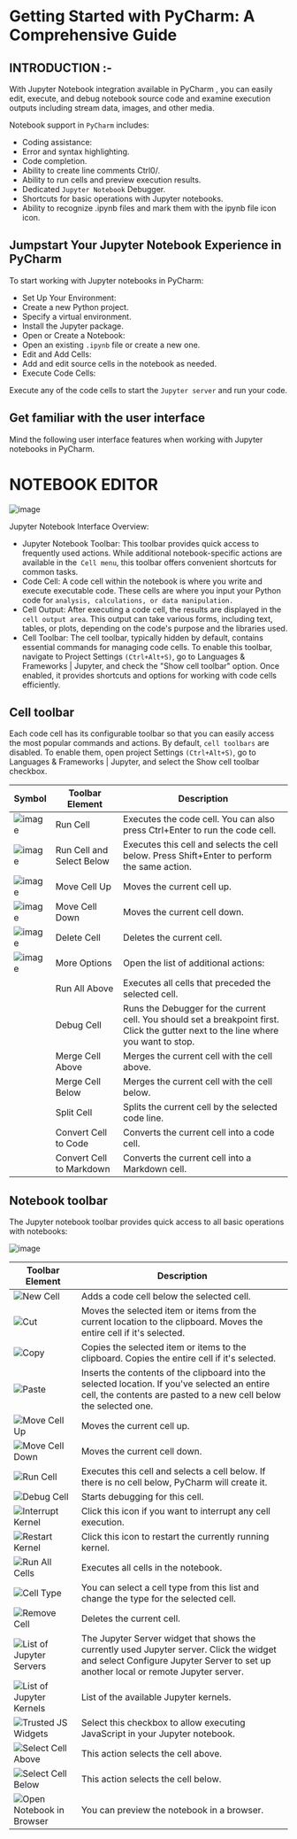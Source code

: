 # Getting Started with PyCharm: A Comprehensive Guide
## INTRODUCTION :-
With Jupyter Notebook integration available in PyCharm , you can easily edit, execute, and debug notebook source code and examine execution outputs including stream data, images, and other media.

Notebook support in `PyCharm` includes:

- Coding assistance:
- Error and syntax highlighting.
- Code completion.
- Ability to create line comments Ctrl0/.
- Ability to run cells and preview execution results.
- Dedicated `Jupyter Notebook` Debugger.
- Shortcuts for basic operations with Jupyter notebooks.
- Ability to recognize .ipynb files and mark them with the ipynb file icon icon.

## Jumpstart Your Jupyter Notebook Experience in PyCharm

To start working with Jupyter notebooks in PyCharm:
- Set Up Your Environment:
- Create a new Python project.
- Specify a virtual environment.
- Install the Jupyter package.
- Open or Create a Notebook:
- Open an existing `.ipynb` file or create a new one.
- Edit and Add Cells:
- Add and edit source cells in the notebook as needed.
- Execute Code Cells:

Execute any of the code cells to start the `Jupyter server` and run your code.

## Get familiar with the user interface

Mind the following user interface features when working with Jupyter notebooks in PyCharm.

# NOTEBOOK EDITOR
![image](https://github.com/dikshant182004/dfd/assets/122460149/7c0ff961-92c6-4c3c-a070-76db2ad3ee05)


Jupyter Notebook Interface Overview:

- Jupyter Notebook Toolbar: This toolbar provides quick access to frequently used actions. While additional notebook-specific actions are available in the` Cell menu`, this toolbar offers convenient shortcuts for common tasks.
- Code Cell: A code cell within the notebook is where you write and execute executable code. These cells are where you input your Python code for `analysis, calculations, or data manipulation.`
- Cell Output: After executing a code cell, the results are displayed in the` cell output area`. This output can take various forms, including text, tables, or plots, depending on the code's purpose and the libraries used.
- Cell Toolbar: The cell toolbar, typically hidden by default, contains essential commands for managing code cells. To enable this toolbar, navigate to Project Settings `(Ctrl+Alt+S)`, go to Languages & Frameworks | Jupyter, and check the "Show cell toolbar" option. Once enabled, it provides shortcuts and options for working with code cells efficiently.

## Cell toolbar﻿

Each code cell has its configurable toolbar so that you can easily access the most popular commands and actions. By default, `cell toolbars` are disabled. To enable them, open project Settings `(Ctrl+Alt+S)`, go to Languages & Frameworks | Jupyter, and select the Show cell toolbar checkbox.

| Symbol | Toolbar Element                | Description                                                      |
| ------ | ----------------------------- | ---------------------------------------------------------------- |
| ![image](https://github.com/dikshant182004/dfd/assets/122460149/a2176411-d0db-4686-ad57-1963bf23f3e7) | Run Cell                    | Executes the code cell. You can also press Ctrl+Enter to run the code cell. |
| ![image](https://github.com/dikshant182004/dfd/assets/122460149/1382d157-bade-4d5c-801c-4f8a8911a81d) | Run Cell and Select Below    | Executes this cell and selects the cell below. Press Shift+Enter to perform the same action. |
| ![image](https://github.com/dikshant182004/dfd/assets/122460149/a321fea9-f437-432c-8046-0066c0085542) | Move Cell Up                | Moves the current cell up.                                      |
| ![image](https://github.com/dikshant182004/dfd/assets/122460149/7b254910-6817-423c-b15c-504943f5dc9a) | Move Cell Down              | Moves the current cell down.                                    |
| ![image](https://github.com/dikshant182004/dfd/assets/122460149/7f3a20d6-b884-4cb0-94e0-f222c3c80320) | Delete Cell                 | Deletes the current cell.                                        |
| ![image](https://github.com/dikshant182004/dfd/assets/122460149/33d4f96e-d250-4bcf-8cc6-02548fd79342) | More Options                | Open the list of additional actions:                              |
|        | Run All Above                | Executes all cells that preceded the selected cell.               |
|        | Debug Cell                   | Runs the Debugger for the current cell. You should set a breakpoint first. Click the gutter next to the line where you want to stop. |
|        | Merge Cell Above              | Merges the current cell with the cell above.                       |
|        | Merge Cell Below              | Merges the current cell with the cell below.                       |
|        | Split Cell                   | Splits the current cell by the selected code line.                |
|        | Convert Cell to Code         | Converts the current cell into a code cell.                       |
|        | Convert Cell to Markdown     | Converts the current cell into a Markdown cell.                   |

## Notebook toolbar
The Jupyter notebook toolbar provides quick access to all basic operations with notebooks:

![image](https://github.com/dikshant182004/dfd/assets/122460149/e94cf60b-31f1-4e92-b0e6-66279917ce9f)

| Toolbar Element                | Description                                                                                                                                                             |
| ------------------------------ | ----------------------------------------------------------------------------------------------------------------------------------------------------------------------- |
| ![New Cell](https://github.com/dikshant182004/dfd/assets/122460149/77cee660-0e4f-4d8d-a4d5-2291030d5e12)               | Adds a code cell below the selected cell.                                                                                                                                |
| ![Cut](https://github.com/dikshant182004/dfd/assets/122460149/264a9a8a-c850-4bb9-8fc1-69d495112bc3)                   | Moves the selected item or items from the current location to the clipboard. Moves the entire cell if it's selected.                                                     |
| ![Copy](https://github.com/dikshant182004/dfd/assets/122460149/4085834f-52c2-4d89-82af-69ba6b2b0f83)                  | Copies the selected item or items to the clipboard. Copies the entire cell if it's selected.                                                                          |
| ![Paste](https://github.com/dikshant182004/dfd/assets/122460149/386bd062-0a77-4fbb-8d0f-b1847cc750f3)                 | Inserts the contents of the clipboard into the selected location. If you've selected an entire cell, the contents are pasted to a new cell below the selected one.    |
| ![Move Cell Up](https://github.com/dikshant182004/dfd/assets/122460149/34c2a2d4-eb3b-4ae6-acb0-8a5703b5ee14)        | Moves the current cell up.                                                                                                                                              |
| ![Move Cell Down](https://github.com/dikshant182004/dfd/assets/122460149/660fdab2-6370-4432-8aab-aca25d00bf5f)      | Moves the current cell down.                                                                                                                                            |
| ![Run Cell](https://github.com/dikshant182004/dfd/assets/122460149/14e40858-b97b-4dcc-8593-5c08a98887cd)             | Executes this cell and selects a cell below. If there is no cell below, PyCharm will create it.                                                                      |
| ![Debug Cell](https://github.com/dikshant182004/dfd/assets/122460149/06243011-bb3a-4f80-aaae-b74a1953a729)          | Starts debugging for this cell.                                                                                                                                         |
| ![Interrupt Kernel](https://github.com/dikshant182004/dfd/assets/122460149/85657cb3-3bfc-49b9-afba-202862293ab4)  | Click this icon if you want to interrupt any cell execution.                                                                                                            |
| ![Restart Kernel](https://github.com/dikshant182004/dfd/assets/122460149/39b073e3-2b3b-4505-962e-58c8377c3114)    | Click this icon to restart the currently running kernel.                                                                                                               |
| ![Run All Cells](https://github.com/dikshant182004/dfd/assets/122460149/36bf9b8f-c3df-415c-ba6d-6e547a770298)        | Executes all cells in the notebook.                                                                                                                                     |
| ![Cell Type](https://github.com/dikshant182004/dfd/assets/122460149/5b648748-b52d-4a92-8949-67f8a287f07a)         | You can select a cell type from this list and change the type for the selected cell.                                                                                 |
| ![Remove Cell](https://github.com/dikshant182004/dfd/assets/122460149/68201e5e-2f10-4f72-ac84-eb97876ec682)      | Deletes the current cell.                                                                                                                                               |
| ![List of Jupyter Servers](https://github.com/dikshant182004/dfd/assets/122460149/0bb9aa47-627f-445b-a296-9ce7134acf5e) | The Jupyter Server widget that shows the currently used Jupyter server. Click the widget and select Configure Jupyter Server to set up another local or remote Jupyter server. |
| ![List of Jupyter Kernels](https://github.com/dikshant182004/dfd/assets/122460149/0c3fdaed-fd62-41ce-b22a-152bc7081abd) | List of the available Jupyter kernels.                                                                                                                                  |
| ![Trusted JS Widgets](https://github.com/dikshant182004/dfd/assets/122460149/2cddf707-99d9-48a1-88df-8e76d443cfd4)   | Select this checkbox to allow executing JavaScript in your Jupyter notebook.                                                                                            |
| ![Select Cell Above](https://github.com/dikshant182004/dfd/assets/122460149/30c2b5d7-5a52-4f60-86cd-cc76c8e9324a)    | This action selects the cell above.                                                                                                                                     |
| ![Select Cell Below](https://github.com/dikshant182004/dfd/assets/122460149/582bacbc-805a-4ce2-9f5f-af535fe85a11)    | This action selects the cell below.                                                                                                                                     |
| ![Open Notebook in Browser](https://github.com/dikshant182004/dfd/assets/122460149/a1c2a235-a64a-4c65-b07a-3c18a5c7784c) | You can preview the notebook in a browser.                                                                                                                              |






